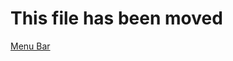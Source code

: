 # This file has been moved

[Menu Bar](https://github.com/microsoft/WindowsTemplateStudio/blob/release/docs/UWP/projectTypes/menubar.md)